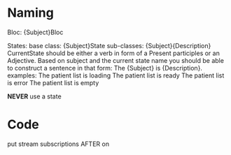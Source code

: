 # Naming
Bloc:
{Subject}Bloc

States:
base class: {Subject}State
sub-classes: {Subject}{Description}
CurrentState should be either a verb in form of a Present participles or an Adjective. Based on subject and the current state name you should be able to construct a sentence in that form:
The {Subject} is {Description}.
examples:
The patient list is loading
The patient list is ready
The patient list is error
The patient list is empty

**NEVER** use a state 

# Code
put stream subscriptions AFTER on